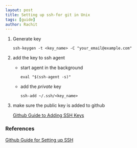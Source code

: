 ```yaml
---
layout: post
title: Setting up ssh-for git in Unix 
tags: [guide]
author: Rachit 
---
```


1. Generate key 

    `ssh-keygen -t <key_name> -C "your_email@example.com"`

2. add the key to ssh agent 

    - start agent in the background 
        
        `eval "$(ssh-agent -s)"`
    - add the *private* key 
        
        `ssh-add ~/.ssh/<key_name>`

3. make sure the public key is added to github 
   
    [Github Guide to Adding SSH Keys](https://docs.github.com/en/authentication/connecting-to-github-with-ssh/adding-a-new-ssh-key-to-your-github-account)


### References 

[Github Guide for Setting up SSH](https://docs.github.com/en/authentication/connecting-to-github-with-ssh/generating-a-new-ssh-key-and-adding-it-to-the-ssh-agent#generating-a-new-ssh-key-for-a-hardware-security-key)
